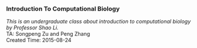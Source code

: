 ### Introduction To Computational Biology
_This is an undergraduate class about introduction to computational biology by Professor Shao Li._  
TA: Songpeng Zu and Peng Zhang  
Created Time: 2015-08-24

